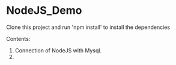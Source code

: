 # NodeJS_Demo

Clone this project and 
run 'npm install' to install the dependencies

Contents:
1. Connection of NodeJS with Mysql.
2. 
